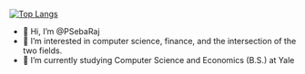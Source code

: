 [![Top Langs](https://github-readme-stats.vercel.app/api/top-langs/?username=psebaraj&layout=compact&langs_count=6&theme=cobalt)](https://github.com/psebaraj/github-readme-stats)

- 👋 Hi, I’m @PSebaRaj
- 👀 I’m interested in computer science, finance, and the intersection of the two fields.
- 🌱 I’m currently studying Computer Science and Economics (B.S.) at Yale

<!---
PSebaRaj/PSebaRaj is a ✨ special ✨ repository because its `README.md` (this file) appears on your GitHub profile.
You can click the Preview link to take a look at your changes.
--->

